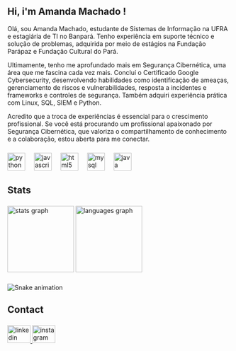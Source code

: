 <h2 align="left">Hi, i'm Amanda Machado  !</h2>

<h>Olá, sou Amanda Machado, estudante de Sistemas de Informação na UFRA e estagiária de TI no Banpará. Tenho experiência em suporte técnico e solução de problemas, adquirida por meio de estágios na Fundação Parápaz e Fundação Cultural do Pará.

Ultimamente, tenho me aprofundado mais em Segurança Cibernética, uma área que me fascina cada vez mais. Concluí o Certificado Google Cybersecurity, desenvolvendo habilidades como identificação de ameaças, gerenciamento de riscos e vulnerabilidades, resposta a incidentes e frameworks e controles de segurança. Também adquiri experiência prática com Linux, SQL, SIEM e Python.

Acredito que a troca de experiências é essencial para o crescimento profissional. Se você está procurando um profissional apaixonado por Segurança Cibernética, que valoriza o compartilhamento de conhecimento e a colaboração, estou aberta para me conectar. </h>

###

<div align="left">
  <img src="https://cdn.jsdelivr.net/gh/devicons/devicon/icons/python/python-original.svg" height="40" alt="python logo"  />
  <img width="12" />
  <img src="https://cdn.jsdelivr.net/gh/devicons/devicon/icons/javascript/javascript-original.svg" height="40" alt="javascript logo"  />
  <img width="12" />
  <img src="https://cdn.jsdelivr.net/gh/devicons/devicon/icons/html5/html5-original.svg" height="40" alt="html5 logo"  />
  <img width="12" />
  <img src="https://cdn.jsdelivr.net/gh/devicons/devicon/icons/mysql/mysql-original.svg" height="40" alt="mysql logo"  />
  <img width="12" />
  <img src="https://cdn.jsdelivr.net/gh/devicons/devicon/icons/java/java-original.svg" height="40" alt="java logo"  />
</div>

###

<h2 align="left">Stats</h2>

###

<div align="left">
  <img src="https://github-readme-stats.vercel.app/api?username=Mandyhmachado&hide_title=false&hide_rank=false&show_icons=true&include_all_commits=true&count_private=true&disable_animations=false&theme=dracula&locale=en&hide_border=false&order=1" height="150" alt="stats graph"  />
  <img src="https://github-readme-stats.vercel.app/api/top-langs?username=Mandyhmachado&locale=en&hide_title=false&layout=compact&card_width=320&langs_count=5&theme=dracula&hide_border=false&order=2" height="150" alt="languages graph"  />
</div>

###

<img src="https://raw.githubusercontent.com/Mandyhmachado/Mandyhmachado/output/snake.svg" alt="Snake animation" />

###

<h2 align="left">Contact</h2>

###

<div align="left">
  <a href="www.linkedin.com/in/amanda-machado-a78b43215" target="_blank">
    <img src="https://raw.githubusercontent.com/Mandyhmachado/profile-readme-generator/master/src/assets/icons/social/linkedin/default.svg" width="52" height="40" alt="linkedin logo"  />
  </a>
  <img src="https://raw.githubusercontent.com/Mandyhmachado/profile-readme-generator/master/src/assets/icons/social/instagram/default.svg" width="52" height="40" alt="instagram logo"  />
</div>

###
